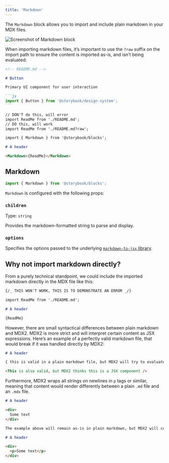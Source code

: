 ```yaml
---
title: 'Markdown'
---
```


The `Markdown` block allows you to import and include plain markdown in your MDX files.

![Screenshot of Markdown block](./doc-block-markdown.png)

When importing markdown files, it’s important to use the `?raw` suffix on the import path to ensure the content is imported as-is, and isn’t being evaluated:

````md
<!-- README.md -->

# Button

Primary UI component for user interaction

```js
import { Button } from '@storybook/design-system';
```
````

```md
// DON'T do this, will error
import ReadMe from './README.md';
// DO this, will work
import ReadMe from './README.md?raw';

import { Markdown } from '@storybook/blocks';

# A header

<Markdown>{ReadMe}</Markdown>
```

## Markdown

```js
import { Markdown } from '@storybook/blocks';
```

`Markdown` is configured with the following props:

### `children`

Type: `string`

Provides the markdown-formatted string to parse and display.

### `options`

Specifies the options passed to the underlying [`markdown-to-jsx` library](https://github.com/probablyup/markdown-to-jsx/blob/main/README.md).

## Why not import markdown directly?

From a purely technical standpoint, we could include the imported markdown directly in the MDX file like this:

```md
{/_ THIS WON'T WORK, THIS IS TO DEMONSTRATE AN ERROR _/}

import ReadMe from './README.md';

# A header

{ReadMe}
```

However, there are small syntactical differences between plain markdown and MDX2. MDX2 is more strict and will interpret certain content as JSX expressions. Here’s an example of a perfectly valid markdown file, that would break if it was handled directly by MDX2:

```md
# A header

{ this is valid in a plain markdown file, but MDX2 will try to evaluate this as an expression }

<This is also valid, but MDX2 thinks this is a JSX component />
```

Furthermore, MDX2 wraps all strings on newlines in `p` tags or similar, meaning that content would render differently between a plain `.md` file and an `.mdx` file.

```md
# A header

<div>
  Some text
</div>

The example above will remain as-is in plain markdown, but MDX2 will compile it to:

# A header

<div>
  <p>Some text</p>
</div>
```
